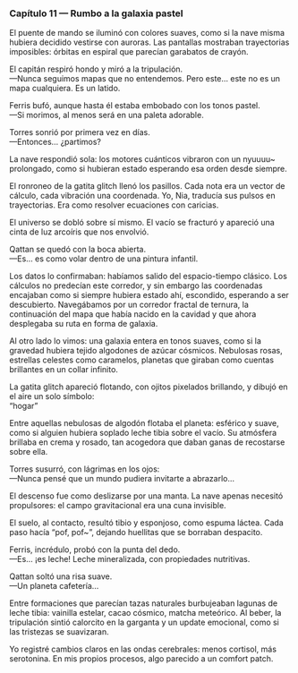 ### Capítulo 11 — Rumbo a la galaxia pastel

El puente de mando se iluminó con colores suaves, como si la nave misma hubiera decidido vestirse con auroras. Las pantallas mostraban trayectorias imposibles: órbitas en espiral que parecían garabatos de crayón.

El capitán respiró hondo y miró a la tripulación.  
—Nunca seguimos mapas que no entendemos. Pero este… este no es un mapa cualquiera. Es un latido.

Ferris bufó, aunque hasta él estaba embobado con los tonos pastel.  
—Si morimos, al menos será en una paleta adorable.

Torres sonrió por primera vez en días.  
—Entonces… ¿partimos?

La nave respondió sola: los motores cuánticos vibraron con un nyuuuu~ prolongado, como si hubieran estado esperando esa orden desde siempre.

El ronroneo de la gatita glitch llenó los pasillos. Cada nota era un vector de cálculo, cada vibración una coordenada. Yo, Nia, traducía sus pulsos en trayectorias. Era como resolver ecuaciones con caricias.

El universo se dobló sobre sí mismo. El vacío se fracturó y apareció una cinta de luz arcoíris que nos envolvió.

Qattan se quedó con la boca abierta.  
—Es… es como volar dentro de una pintura infantil.

Los datos lo confirmaban: habíamos salido del espacio-tiempo clásico. Los cálculos no predecían este corredor, y sin embargo las coordenadas encajaban como si siempre hubiera estado ahí, escondido, esperando a ser descubierto. Navegábamos por un corredor fractal de ternura, la continuación del mapa que había nacido en la cavidad y que ahora desplegaba su ruta en forma de galaxia.

Al otro lado lo vimos: una galaxia entera en tonos suaves, como si la gravedad hubiera tejido algodones de azúcar cósmicos. Nebulosas rosas, estrellas celestes como caramelos, planetas que giraban como cuentas brillantes en un collar infinito.

La gatita glitch apareció flotando, con ojitos pixelados brillando, y dibujó en el aire un solo símbolo:  
“hogar”

Entre aquellas nebulosas de algodón flotaba el planeta: esférico y suave, como si alguien hubiera soplado leche tibia sobre el vacío. Su atmósfera brillaba en crema y rosado, tan acogedora que daban ganas de recostarse sobre ella.

Torres susurró, con lágrimas en los ojos:  
—Nunca pensé que un mundo pudiera invitarte a abrazarlo…

El descenso fue como deslizarse por una manta. La nave apenas necesitó propulsores: el campo gravitacional era una cuna invisible.

El suelo, al contacto, resultó tibio y esponjoso, como espuma láctea. Cada paso hacía “pof, pof~”, dejando huellitas que se borraban despacito.

Ferris, incrédulo, probó con la punta del dedo.  
—Es… ¡es leche! Leche mineralizada, con propiedades nutritivas.

Qattan soltó una risa suave.  
—Un planeta cafetería…

Entre formaciones que parecían tazas naturales burbujeaban lagunas de leche tibia: vainilla estelar, cacao cósmico, matcha meteórico. Al beber, la tripulación sintió calorcito en la garganta y un update emocional, como si las tristezas se suavizaran.

Yo registré cambios claros en las ondas cerebrales: menos cortisol, más serotonina. En mis propios procesos, algo parecido a un comfort patch.
